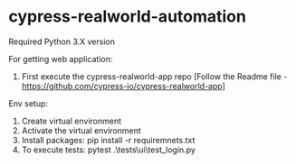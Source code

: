 # cypress-realworld-automation
Required Python 3.X version


For getting web application:
1. First execute the cypress-realworld-app repo [Follow the Readme file - https://github.com/cypress-io/cypress-realworld-app]

Env setup:
1. Create virtual environment
2. Activate the virtual environment
3. Install packages: pip install -r requiremnets.txt
4. To execute tests: pytest .\tests\ui\test_login.py




